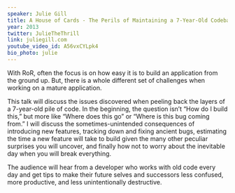 ```yaml
---
speaker: Julie Gill
title: A House of Cards - The Perils of Maintaining a 7-Year-Old Codebase
year: 2013
twitter: JulieTheThrill
link: juliegill.com
youtube_video_id: A56vxCYLpk4
bio_photo: julie
---
```


With RoR, often the focus is on how easy it is to build an application from the ground up.  But, there is a whole different set of challenges when working on a mature application.

This talk will discuss the issues discovered when peeling back the layers of a 7-year-old pile of code. In the beginning, the question isn’t “How do I build this,” but more like “Where does this go” or “Where is this bug coming from.”  I will discuss the sometimes-unintended consequences of introducing new features, tracking down and fixing ancient bugs, estimating the time a new feature will take to build given the many other peculiar surprises you will uncover, and finally how not to worry about the inevitable day when you will break everything.

The audience will hear from a developer who works with old code every day and get tips to make their future selves and successors less confused, more productive, and less unintentionally destructive.
